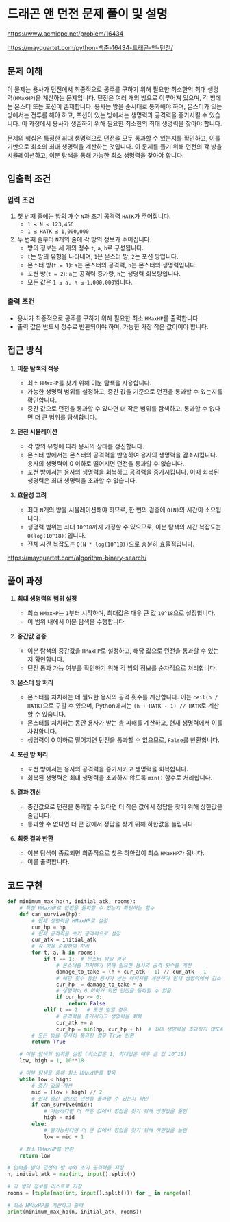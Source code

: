 # 드래곤 앤 던전 문제 풀이 및 설명

<https://www.acmicpc.net/problem/16434>

<https://mayquartet.com/python-백준-16434-드래곤-앤-던전/>

## 문제 이해

이 문제는 용사가 던전에서 최종적으로 공주를 구하기 위해 필요한 최소한의 최대 생명력(`HMaxHP`)을 계산하는 문제입니다. 던전은 여러 개의 방으로 이루어져 있으며, 각 방에는 몬스터 또는 포션이 존재합니다. 용사는 방을 순서대로 통과해야 하며, 몬스터가 있는 방에서는 전투를 해야 하고, 포션이 있는 방에서는 생명력과 공격력을 증가시킬 수 있습니다. 이 과정에서 용사가 생존하기 위해 필요한 최소한의 최대 생명력을 찾아야 합니다.

문제의 핵심은 특정한 최대 생명력으로 던전을 모두 통과할 수 있는지를 확인하고, 이를 기반으로 최소의 최대 생명력을 계산하는 것입니다. 이 문제를 풀기 위해 던전의 각 방을 시뮬레이션하고, 이분 탐색을 통해 가능한 최소 생명력을 찾아야 합니다.

## 입출력 조건

### 입력 조건

1. 첫 번째 줄에는 방의 개수 `N`과 초기 공격력 `HATK`가 주어집니다.
   - `1 ≤ N ≤ 123,456`
   - `1 ≤ HATK ≤ 1,000,000`
2. 두 번째 줄부터 `N`개의 줄에 각 방의 정보가 주어집니다.
   - 방의 정보는 세 개의 정수 `t`, `a`, `h`로 구성됩니다.
   - `t`는 방의 유형을 나타내며, `1`은 몬스터 방, `2`는 포션 방입니다.
   - 몬스터 방(`t = 1`): `a`는 몬스터의 공격력, `h`는 몬스터의 생명력입니다.
   - 포션 방(`t = 2`): `a`는 공격력 증가량, `h`는 생명력 회복량입니다.
   - 모든 값은 `1 ≤ a, h ≤ 1,000,000`입니다.

### 출력 조건

- 용사가 최종적으로 공주를 구하기 위해 필요한 최소 `HMaxHP`를 출력합니다.
- 출력 값은 반드시 정수로 반환되어야 하며, 가능한 가장 작은 값이어야 합니다.

## 접근 방식

1. **이분 탐색의 적용**

   - 최소 `HMaxHP`를 찾기 위해 이분 탐색을 사용합니다.
   - 가능한 생명력 범위를 설정하고, 중간 값을 기준으로 던전을 통과할 수 있는지를 확인합니다.
   - 중간 값으로 던전을 통과할 수 있다면 더 작은 범위를 탐색하고, 통과할 수 없다면 더 큰 범위를 탐색합니다.

2. **던전 시뮬레이션**

   - 각 방의 유형에 따라 용사의 상태를 갱신합니다.
   - 몬스터 방에서는 몬스터의 공격력을 반영하여 용사의 생명력을 감소시킵니다. 용사의 생명력이 0 이하로 떨어지면 던전을 통과할 수 없습니다.
   - 포션 방에서는 용사의 생명력을 회복하고 공격력을 증가시킵니다. 이때 회복된 생명력은 최대 생명력을 초과할 수 없습니다.

3. **효율성 고려**
   - 최대 `N`개의 방을 시뮬레이션해야 하므로, 한 번의 검증에 `O(N)`의 시간이 소요됩니다.
   - 생명력 범위는 최대 `10^18`까지 가정할 수 있으므로, 이분 탐색의 시간 복잡도는 `O(log(10^18))`입니다.
   - 전체 시간 복잡도는 `O(N * log(10^18))`으로 충분히 효율적입니다.

<https://mayquartet.com/algorithm-binary-search/>

## 풀이 과정

1. **최대 생명력의 범위 설정**

   - 최소 `HMaxHP`는 `1`부터 시작하며, 최대값은 매우 큰 값 `10^18`으로 설정합니다.
   - 이 범위 내에서 이분 탐색을 수행합니다.

2. **중간값 검증**

   - 이분 탐색의 중간값을 `HMaxHP`로 설정하고, 해당 값으로 던전을 통과할 수 있는지 확인합니다.
   - 던전 통과 가능 여부를 확인하기 위해 각 방의 정보를 순차적으로 처리합니다.

3. **몬스터 방 처리**

   - 몬스터를 처치하는 데 필요한 용사의 공격 횟수를 계산합니다. 이는 `ceil(h / HATK)`으로 구할 수 있으며, Python에서는 `(h + HATK - 1) // HATK`로 계산할 수 있습니다.
   - 몬스터를 처치하는 동안 용사가 받는 총 피해를 계산하고, 현재 생명력에서 이를 차감합니다.
   - 생명력이 0 이하로 떨어지면 던전을 통과할 수 없으므로, `False`를 반환합니다.

4. **포션 방 처리**

   - 포션 방에서는 용사의 공격력을 증가시키고 생명력을 회복합니다.
   - 회복된 생명력은 최대 생명력을 초과하지 않도록 `min()` 함수로 처리합니다.

5. **결과 갱신**

   - 중간값으로 던전을 통과할 수 있다면 더 작은 값에서 정답을 찾기 위해 상한값을 줄입니다.
   - 통과할 수 없다면 더 큰 값에서 정답을 찾기 위해 하한값을 늘립니다.

6. **최종 결과 반환**
   - 이분 탐색이 종료되면 최종적으로 찾은 하한값이 최소 `HMaxHP`가 됩니다.
   - 이를 출력합니다.

## 코드 구현

```python
def minimum_max_hp(n, initial_atk, rooms):
    # 특정 HMaxHP로 던전을 돌파할 수 있는지 확인하는 함수
    def can_survive(hp):
        # 현재 생명력을 HMaxHP로 설정
        cur_hp = hp
        # 현재 공격력을 초기 공격력으로 설정
        cur_atk = initial_atk
        # 각 방을 순회하며 처리
        for t, a, h in rooms:
            if t == 1:  # 몬스터 방일 경우
                # 몬스터를 처치하기 위해 필요한 용사의 공격 횟수를 계산
                damage_to_take = (h + cur_atk - 1) // cur_atk - 1
                # 해당 횟수 동안 용사가 받는 데미지를 계산하여 현재 생명력에서 감소
                cur_hp -= damage_to_take * a
                # 생명력이 0 이하가 되면 던전을 돌파할 수 없음
                if cur_hp <= 0:
                    return False
            elif t == 2:  # 포션 방일 경우
                # 공격력을 증가시키고 생명력을 회복
                cur_atk += a
                cur_hp = min(hp, cur_hp + h)  # 최대 생명력을 초과하지 않도록 처리
        # 모든 방을 무사히 통과한 경우 True 반환
        return True

    # 이분 탐색의 범위를 설정 (최소값은 1, 최대값은 매우 큰 값 10^18)
    low, high = 1, 10**18

    # 이분 탐색을 통해 최소 HMaxHP를 찾음
    while low < high:
        # 중간 값을 계산
        mid = (low + high) // 2
        # 현재 중간 값으로 던전을 돌파할 수 있는지 확인
        if can_survive(mid):
            # 가능하다면 더 작은 값에서 정답을 찾기 위해 상한값을 줄임
            high = mid
        else:
            # 불가능하다면 더 큰 값에서 정답을 찾기 위해 하한값을 늘림
            low = mid + 1

    # 최소 HMaxHP를 반환
    return low

# 입력을 받아 던전의 방 수와 초기 공격력을 저장
n, initial_atk = map(int, input().split())

# 각 방의 정보를 리스트로 저장
rooms = [tuple(map(int, input().split())) for _ in range(n)]

# 최소 HMaxHP를 계산하고 출력
print(minimum_max_hp(n, initial_atk, rooms))
```

